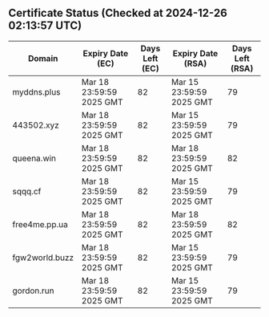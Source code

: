 ## Certificate Status (Checked at 2024-12-26 02:13:57 UTC)
| Domain | Expiry Date (EC) | Days Left (EC) | Expiry Date (RSA) | Days Left (RSA) |
|--------|-------------------|----------------|--------------------|--------------------|
| myddns.plus | Mar 18 23:59:59 2025 GMT | 82 | Mar 15 23:59:59 2025 GMT | 79 |
| 443502.xyz | Mar 18 23:59:59 2025 GMT | 82 | Mar 15 23:59:59 2025 GMT | 79 |
| queena.win | Mar 18 23:59:59 2025 GMT | 82 | Mar 18 23:59:59 2025 GMT | 82 |
| sqqq.cf | Mar 18 23:59:59 2025 GMT | 82 | Mar 15 23:59:59 2025 GMT | 79 |
| free4me.pp.ua | Mar 18 23:59:59 2025 GMT | 82 | Mar 18 23:59:59 2025 GMT | 82 |
| fgw2world.buzz | Mar 18 23:59:59 2025 GMT | 82 | Mar 15 23:59:59 2025 GMT | 79 |
| gordon.run | Mar 18 23:59:59 2025 GMT | 82 | Mar 15 23:59:59 2025 GMT | 79 |
